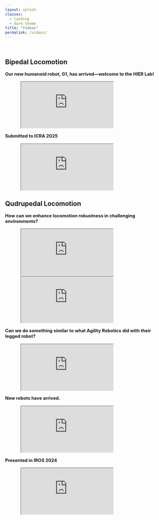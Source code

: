 ```yaml
---
layout: splash
classes:
  - landing
  - dark-theme
title: "Videos"
permalink: /videos/
---
```


<style>
  .video-container {
    width: 80%;           /* Set width to 80% of the parent container */
    max-width: 900px;     /* Optional: Limit the max width */
    margin: auto;         /* Center the container */
    position: relative;   /* Needed for aspect-ratio scaling */
  }
</style>

<br>

## Bipedal Locomotion 
<p style="font-size:11pt">
<b>Our new humanoid robot, G1, has arrived—welcome to the HIER Lab!</b>
</p>

<div class="video-container">
  <iframe src="https://www.youtube.com/embed/_2RTI_KxG0g?si=mMZgjrVEzYeegOGg" 
          allow="autoplay; encrypted-media" allowfullscreen></iframe>
</div>

<p style="font-size:11pt">
<b>Submitted to ICRA 2025</b>
</p>

<div class="video-container">
  <iframe src="https://www.youtube.com/embed/tRX4j422qTs" 
          allow="autoplay; encrypted-media" allowfullscreen></iframe>
</div>
<p> </p>

## Qudrupedal Locomotion

<p style="font-size:11pt">
<b>How can we enhance locomotion robustness in challenging environments?</b>
</p>

<div class="video-container">
  <iframe src="https://www.youtube.com/embed/ONZOL6yQK5Q?si=uLEyL_gsTY9h4SFh" 
          allow="autoplay; encrypted-media" allowfullscreen></iframe>
</div>

<div class="video-container">
  <iframe src="https://www.youtube.com/embed/6xFqi_seu1A?si=YGuz6E_aoT0Mmy_9" 
          allow="autoplay; encrypted-media" allowfullscreen></iframe>
</div>

<p style="font-size:11pt">
<b>Can we do something similar to what Agility Robotics did with their legged robot?</b>
</p>

<div class="video-container">
  <iframe src="https://www.youtube.com/embed/O39VSTeDTbY?si=bb-1R7NOz_elY-y3" 
          allow="autoplay; encrypted-media" allowfullscreen></iframe>
</div>

<p style="font-size:11pt">
<b>New robots have arrived.</b>
</p>

<div class="video-container">
  <iframe src="https://www.youtube.com/embed/qQe_QMOhKnM" 
          allow="autoplay; encrypted-media" allowfullscreen></iframe>
</div>


<p style="font-size:11pt"> 
<b>Presented in IROS 2024</b>
</p>

<div class="video-container">
  <iframe src="https://www.youtube.com/embed/8tWnDhS-yXw" 
          allow="autoplay; encrypted-media" allowfullscreen></iframe>
</div>
